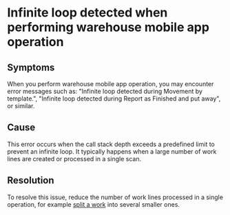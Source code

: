 # Infinite loop detected when performing warehouse mobile app operation

## Symptoms

When you perform warehouse mobile app operation, you may encounter error messages such as:
"Infinite loop detected during Movement by template.", "Infinite loop detected during Report as Finished and put away", or similar.

## Cause

This error occurs when the call stack depth exceeds a predefined limit to prevent an infinite loop. It typically happens when a large number of work lines are created or processed in a single scan.

## Resolution

To resolve this issue, reduce the number of work lines processed in a single operation, for example [split a work](https://learn.microsoft.com/en-us/dynamics365/supply-chain/warehousing/work-split) into several smaller ones.